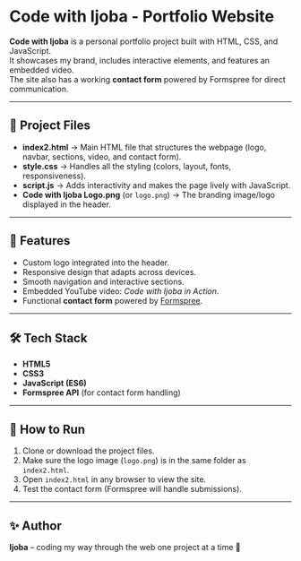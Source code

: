 # Code with Ijoba - Portfolio Website  

**Code with Ijoba** is a personal portfolio project built with HTML, CSS, and JavaScript.  
It showcases my brand, includes interactive elements, and features an embedded video.  
The site also has a working **contact form** powered by Formspree for direct communication.  

---

## 📂 Project Files  

- **index2.html** → Main HTML file that structures the webpage (logo, navbar, sections, video, and contact form).  
- **style.css** → Handles all the styling (colors, layout, fonts, responsiveness).  
- **script.js** → Adds interactivity and makes the page lively with JavaScript.  
- **Code with Ijoba Logo.png** (or `logo.png`) → The branding image/logo displayed in the header.  

---

## 🚀 Features  
- Custom logo integrated into the header.  
- Responsive design that adapts across devices.  
- Smooth navigation and interactive sections.  
- Embedded YouTube video: *Code with Ijoba in Action*.  
- Functional **contact form** powered by [Formspree](https://formspree.io/).  

---

## 🛠️ Tech Stack  
- **HTML5**  
- **CSS3**  
- **JavaScript (ES6)**  
- **Formspree API** (for contact form handling)  

---

## 🎯 How to Run  
1. Clone or download the project files.  
2. Make sure the logo image (`logo.png`) is in the same folder as `index2.html`.  
3. Open `index2.html` in any browser to view the site.  
4. Test the contact form (Formspree will handle submissions).  

---

## ✨ Author  
**Ijoba** – coding my way through the web one project at a time 🚀  
